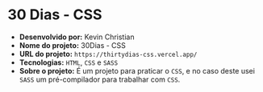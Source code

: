 # 30 Dias - CSS

- **Desenvolvido por:** Kevin Christian
- **Nome do projeto:** 30Dias - CSS
- **URL do projeto:** `https://thirtydias-css.vercel.app/`
- **Tecnologias:** `HTML`, `CSS` e `SASS`
- **Sobre o projeto:** É um projeto para praticar o `CSS`, e no caso deste usei `SASS` um pré-compilador para trabalhar com `CSS`.
